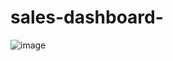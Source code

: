 # sales-dashboard-
![image](https://github.com/user-attachments/assets/60fd0e89-5583-4269-ac64-c404c44e5f2e)
